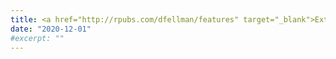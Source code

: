 ```yaml
---
title: <a href="http://rpubs.com/dfellman/features" target="_blank">Extracting features of online activities using Pandas</a>
date: "2020-12-01"
#excerpt: ""
---
```

